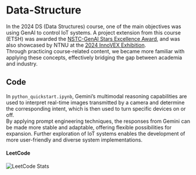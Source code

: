 # Data-Structure

In the 2024 DS (Data Structures) course, one of the main objectives was using GenAI to control IoT systems. A project extension from this course (ETSH) was awarded the [NSTC-GenAI Stars Excellence Award](https://genaistars.org.tw/2024/award/hackathon/14), and was also showcased by NTNU at the [2024 InnoVEX Exhibition](https://pr.ntnu.edu.tw/ntnunews/index.php?mode=data&id=22618).  
Through practicing course-related content, we became more familiar with applying these concepts, effectively bridging the gap between academia and industry.

## Code

In `python_quickstart.ipynb`, Gemini’s multimodal reasoning capabilities are used to interpret real-time images transmitted by a camera and determine the corresponding intent, which is then used to turn specific devices on or off.  
By applying prompt engineering techniques, the responses from Gemini can be made more stable and adaptable, offering flexible possibilities for expansion. Further exploration of IoT systems enables the development of more user-friendly and diverse system implementations.

#### LeetCode

![LeetCode Stats](https://leetcard.jacoblin.cool/mason45ok?theme=dark&font=Audiowide)
